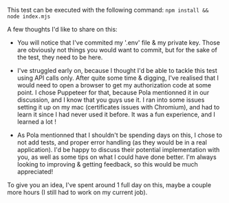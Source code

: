 This test can be executed with the following command: `npm install && node index.mjs`

A few thoughts I'd like to share on this:

- You will notice that I've commited my '.env' file & my private key. Those are obviously not things you would want to commit, but for the sake of the test, they need to be here.

- I've struggled early on, because I thought I'd be able to tackle this test using API calls only.
After quite some time & digging, I've realised that I would need to open a browser to get my authorization code at some point.
I chose Puppeteer for that, because Pola mentionned it in our discussion, and I know that you guys use it.
I ran into some issues setting it up on my mac (certificates issues with Chromium), and had to learn it since I had never used it before.
It was a fun experience, and I learned a lot !

- As Pola mentionned that I shouldn't be spending days on this, I chose to not add tests, and proper error handling (as they would be in a real application).
I'd be happy to discuss their potential implementation with you, as well as some tips on what I could have done better.
I'm always looking to improving & getting feedback, so this would be much appreciated!

To give you an idea, I've spent around 1 full day on this, maybe a couple more hours (I still had to work on my current job).
